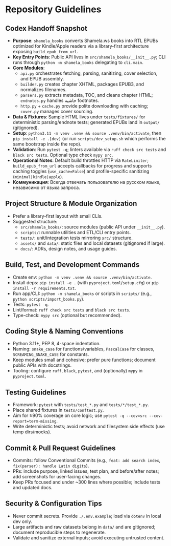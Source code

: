 # Repository Guidelines

## Codex Handoff Snapshot
- **Purpose**: `shamela_books` converts Shamela.ws books into RTL EPUBs optimized for Kindle/Apple readers via a library-first architecture exposing `build_epub_from_url`.
- **Key Entry Points**: Public API lives in `src/shamela_books/__init__.py`; CLI runs through `python -m shamela_books` delegating to `cli.main`.
- **Core Modules**:
  - `api.py` orchestrates fetching, parsing, sanitizing, cover selection, and EPUB assembly.
  - `builder.py` creates chapter XHTML, packages EPUB3, and normalizes filenames.
  - `parsers.py` extracts metadata, TOC, and cleans chapter HTML; `endnotes.py` handles حاشية footnotes.
  - `http.py` + `cache.py` provide polite downloading with caching; `cover.py` manages cover sourcing.
- **Data & Fixtures**: Sample HTML lives under `tests/fixtures/` for deterministic parsing/endnote tests; generated EPUBs land in `output/` (gitignored).
- **Setup**: `python3.11 -m venv .venv && source .venv/bin/activate`, then `pip install -e .[dev]` (or run `scripts/dev_setup.sh` which performs the same bootstrap inside the repo).
- **Validation**: Run `pytest -q`; linters available via `ruff check src tests` and `black src tests`. Optional type check `mypy src`.
- **Operational Notes**: Default build throttles HTTP via `RateLimiter`; `build_epub_from_url` accepts callbacks for progress and supports caching toggles (`use_cache=False`) and profile-specific sanitizing (`minimal|kindle|apple`).
- **Коммуникация**: Всегда отвечать пользователю на русском языке, независимо от языка запроса.

## Project Structure & Module Organization
- Prefer a library-first layout with small CLIs.
- Suggested structure:
  - `src/shamela_books/`: source modules (public API under `__init__.py`).
  - `scripts/`: runnable utilities and ETL/CLI entry points.
  - `tests/`: unit/integration tests mirroring `src/` structure.
  - `assets/` and `data/`: static files and local datasets (gitignored if large).
  - `docs/`: ADRs, design notes, and usage guides.

## Build, Test, and Development Commands
- Create env: `python -m venv .venv && source .venv/bin/activate`.
- Install deps: `pip install -e .` (with `pyproject.toml`/`setup.cfg`) or `pip install -r requirements.txt`.
- Run app/CLI: `python -m shamela_books` or scripts in `scripts/` (e.g., `python scripts/import_books.py`).
- Tests: `pytest -q`.
- Lint/format: `ruff check src tests` and `black src tests`.
- Type-check: `mypy src` (optional but recommended).

## Coding Style & Naming Conventions
- Python 3.11+, PEP 8, 4-space indentation.
- Naming: `snake_case` for functions/variables, `PascalCase` for classes, `SCREAMING_SNAKE_CASE` for constants.
- Keep modules small and cohesive; prefer pure functions; document public APIs with docstrings.
- Tooling: configure `ruff`, `black`, `pytest`, and (optionally) `mypy` in `pyproject.toml`.

## Testing Guidelines
- Framework: `pytest` with `tests/test_*.py` and `tests/*/test_*.py`.
- Place shared fixtures in `tests/conftest.py`.
- Aim for ≥90% coverage on core logic; use `pytest -q --cov=src --cov-report=term-missing`.
- Write deterministic tests; avoid network and filesystem side effects (use temp dirs/mocks).

## Commit & Pull Request Guidelines
- Commits: follow Conventional Commits (e.g., `feat: add search index`, `fix(parser): handle Latin digits`).
- PRs: include purpose, linked issues, test plan, and before/after notes; add screenshots for user-facing changes.
- Keep PRs focused and under ~300 lines where possible; include tests and updated docs.

## Security & Configuration Tips
- Never commit secrets. Provide `./.env.example`; load via `dotenv` in local dev only.
- Large artifacts and raw datasets belong in `data/` and are gitignored; document reproducible steps to regenerate.
- Validate and sanitize external inputs; avoid executing untrusted content.
